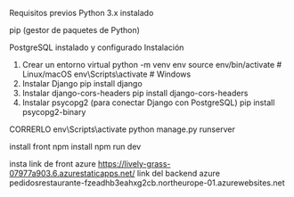 
Requisitos previos
Python 3.x instalado

pip (gestor de paquetes de Python)

PostgreSQL instalado y configurado
Instalación
1. Crear un entorno virtual
 python -m venv env
source env/bin/activate  # Linux/macOS
env\Scripts\activate     # Windows
2. Instalar Django
pip install django
3. Instalar django-cors-headers
pip install django-cors-headers
4. Instalar psycopg2 (para conectar Django con PostgreSQL)
pip install psycopg2-binary

CORRERLO 
env\Scripts\activate 
python manage.py runserver

install front
npm install
npm run dev 

insta
link de front azure https://lively-grass-07977a903.6.azurestaticapps.net/
link del backend azure pedidosrestaurante-fzeadhb3eahxg2cb.northeurope-01.azurewebsites.net
